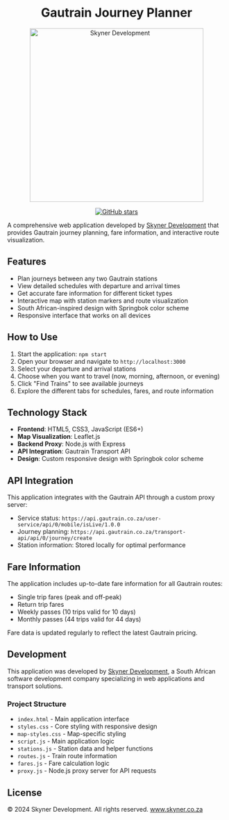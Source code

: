 <h1 align="center">Gautrain Journey Planner</h1>

<p align="center">
  <img src="https://skyner.co.za/assets/images/logos/development-dark.png" alt="Skyner Development" width="400">
</p>

<p align="center">
  <a href="https://github.com/skynergroup/Gautrain-Journey-Planner">
    <img src="https://img.shields.io/github/stars/skynergroup/Gautrain-Journey-Planner?style=social" alt="GitHub stars">
  </a>
</p>

A comprehensive web application developed by [Skyner Development](https://www.skyner.co.za) that provides Gautrain journey planning, fare information, and interactive route visualization.

## Features

- Plan journeys between any two Gautrain stations
- View detailed schedules with departure and arrival times
- Get accurate fare information for different ticket types
- Interactive map with station markers and route visualization
- South African-inspired design with Springbok color scheme
- Responsive interface that works on all devices

## How to Use

1. Start the application: `npm start`
2. Open your browser and navigate to `http://localhost:3000`
3. Select your departure and arrival stations
4. Choose when you want to travel (now, morning, afternoon, or evening)
5. Click "Find Trains" to see available journeys
6. Explore the different tabs for schedules, fares, and route information

## Technology Stack

- **Frontend**: HTML5, CSS3, JavaScript (ES6+)
- **Map Visualization**: Leaflet.js
- **Backend Proxy**: Node.js with Express
- **API Integration**: Gautrain Transport API
- **Design**: Custom responsive design with Springbok color scheme

## API Integration

This application integrates with the Gautrain API through a custom proxy server:

- Service status: `https://api.gautrain.co.za/user-service/api/0/mobile/isLive/1.0.0`
- Journey planning: `https://api.gautrain.co.za/transport-api/api/0/journey/create`
- Station information: Stored locally for optimal performance

## Fare Information

The application includes up-to-date fare information for all Gautrain routes:

- Single trip fares (peak and off-peak)
- Return trip fares
- Weekly passes (10 trips valid for 10 days)
- Monthly passes (44 trips valid for 44 days)

Fare data is updated regularly to reflect the latest Gautrain pricing.

## Development

This application was developed by [Skyner Development](https://www.skyner.co.za), a South African software development company specializing in web applications and transport solutions.

### Project Structure

- `index.html` - Main application interface
- `styles.css` - Core styling with responsive design
- `map-styles.css` - Map-specific styling
- `script.js` - Main application logic
- `stations.js` - Station data and helper functions
- `routes.js` - Train route information
- `fares.js` - Fare calculation logic
- `proxy.js` - Node.js proxy server for API requests

## License

© 2024 Skyner Development. All rights reserved.
www.skyner.co.za
